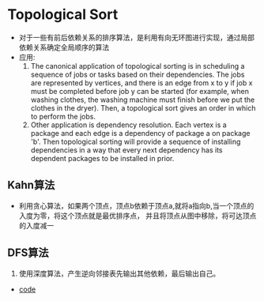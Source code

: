 # Topological Sort

- 对于一些有前后依赖关系的排序算法，是利用有向无环图进行实现，通过局部依赖关系确定全局顺序的算法
- 应用:
  1. The canonical application of topological sorting is in scheduling a sequence of jobs or tasks based on their dependencies. The jobs are represented by vertices, and there is an edge from x to y if job x must be completed before job y can be started (for example, when washing clothes, the washing machine must finish before we put the clothes in the dryer). Then, a topological sort gives an order in which to perform the jobs. 
  2. Other application is dependency resolution. Each vertex is a package and each edge is a dependency of package a on package 'b'. Then topological sorting will provide a sequence of installing dependencies in a way that every next dependency has its dependent packages to be installed in prior.

## Kahn算法
- 利用贪心算法，如果两个顶点，顶点b依赖于顶点a,就将a指向b,当一个顶点的入度为零，将这个顶点就是最优排序点， 并且将顶点从图中移除，将可达顶点的入度减一


## DFS算法
1. 使用深度算法，产生逆向邻接表先输出其他依赖，最后输出自己。


- [code](topologicalSort.go)